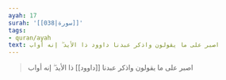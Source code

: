 ```yaml
---
ayah: 17
surah: '[[038|سورة]]'
tags:
- quran/ayah
text: اصبر على ما يقولون واذكر عبدنا داوود ذا الأيد ۖ إنه أواب
---
```

> اصبر على ما يقولون واذكر عبدنا [[داوود]] ذا الأيد ۖ إنه أواب
